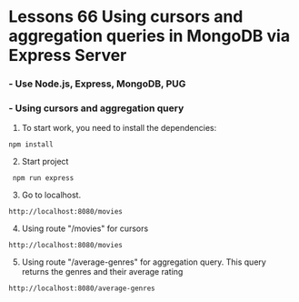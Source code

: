 # Lessons 66 Using cursors and aggregation queries in MongoDB via Express Server
### - Use Node.js, Express, MongoDB, PUG
### - Using cursors and aggregation query

1. To start work, you need to install the dependencies:
```
npm install
```
2. Start project
```
 npm run express
```
3. Go to localhost.
```
http://localhost:8080/movies
```
4. Using route "/movies" for cursors 
```
http://localhost:8080/movies
```
5. Using route "/average-genres" for aggregation query. 
This query returns the genres and their average rating
```
http://localhost:8080/average-genres
```
